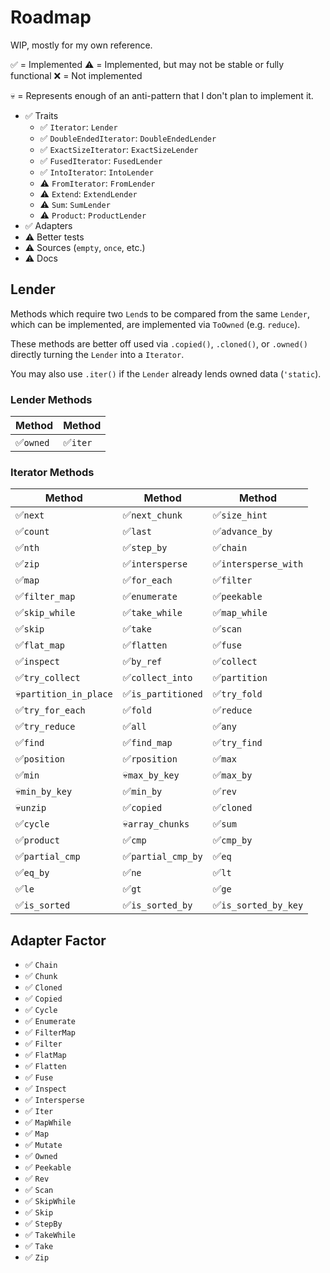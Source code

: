 # Roadmap

WIP, mostly for my own reference.

✅ = Implemented
⚠️ = Implemented, but may not be stable or fully functional
❌ = Not implemented

💀 = Represents enough of an anti-pattern that I don't plan to implement it.

- ✅ Traits
  - ✅ `Iterator`: `Lender`
  - ✅ `DoubleEndedIterator`: `DoubleEndedLender`
  - ✅ `ExactSizeIterator`: `ExactSizeLender`
  - ✅ `FusedIterator`: `FusedLender`
  - ✅ `IntoIterator`: `IntoLender`
  - ⚠️ `FromIterator`: `FromLender`
  - ⚠️ `Extend`: `ExtendLender`
  - ⚠️ `Sum`: `SumLender`
  - ⚠️ `Product`: `ProductLender`
- ✅ Adapters
- ⚠️ Better tests
- ⚠️ Sources (`empty`, `once`, etc.)
- ⚠️ Docs

## Lender

Methods which require two `Lend`s to be compared from the same `Lender`, which can be implemented, are implemented via `ToOwned` (e.g. `reduce`).

These methods are better off used via `.copied()`, `.cloned()`, or `.owned()` directly turning the `Lender` into a `Iterator`.

You may also use `.iter()` if the `Lender` already lends owned data (`'static`).

### Lender Methods

|Method|Method|
|---   |---   |
|✅`owned`             |✅`iter`              |

### Iterator Methods

|Method|Method|Method|
|---   |---   |---   |
|✅`next`              |✅`next_chunk`        |✅`size_hint`         |
|✅`count`             |✅`last`              |✅`advance_by`        |
|✅`nth`               |✅`step_by`           |✅`chain`             |
|✅`zip`               |✅`intersperse`       |✅`intersperse_with`  |
|✅`map`               |✅`for_each`          |✅`filter`            |
|✅`filter_map`        |✅`enumerate`         |✅`peekable`          |
|✅`skip_while`        |✅`take_while`        |✅`map_while`         |
|✅`skip`              |✅`take`              |✅`scan`              |
|✅`flat_map`          |✅`flatten`           |✅`fuse`              |
|✅`inspect`           |✅`by_ref`            |✅`collect`           |
|✅`try_collect`       |✅`collect_into`      |✅`partition`         |
|💀`partition_in_place`|✅`is_partitioned`    |✅`try_fold`          |
|✅`try_for_each`      |✅`fold`              |✅`reduce`            |
|✅`try_reduce`        |✅`all`               |✅`any`               |
|✅`find`              |✅`find_map`          |✅`try_find`          |
|✅`position`          |✅`rposition`         |✅`max`               |
|✅`min`               |💀`max_by_key`        |✅`max_by`            |
|💀`min_by_key`        |✅`min_by`            |✅`rev`               |
|💀`unzip`             |✅`copied`            |✅`cloned`            |
|✅`cycle`             |💀`array_chunks`      |✅`sum`               |
|✅`product`           |✅`cmp`               |✅`cmp_by`            |
|✅`partial_cmp`       |✅`partial_cmp_by`    |✅`eq`                |
|✅`eq_by`             |✅`ne`                |✅`lt`                |
|✅`le`                |✅`gt`                |✅`ge`                |
|✅`is_sorted`         |✅`is_sorted_by`      |✅`is_sorted_by_key`  |

## Adapter Factor

- ✅ `Chain`
- ✅ `Chunk`
- ✅ `Cloned`
- ✅ `Copied`
- ✅ `Cycle`
- ✅ `Enumerate`
- ✅ `FilterMap`
- ✅ `Filter`
- ✅ `FlatMap`
- ✅ `Flatten`
- ✅ `Fuse`
- ✅ `Inspect`
- ✅ `Intersperse`
- ✅ `Iter`
- ✅ `MapWhile`
- ✅ `Map`
- ✅ `Mutate`
- ✅ `Owned`
- ✅ `Peekable`
- ✅ `Rev`
- ✅ `Scan`
- ✅ `SkipWhile`
- ✅ `Skip`
- ✅ `StepBy`
- ✅ `TakeWhile`
- ✅ `Take`
- ✅ `Zip`
